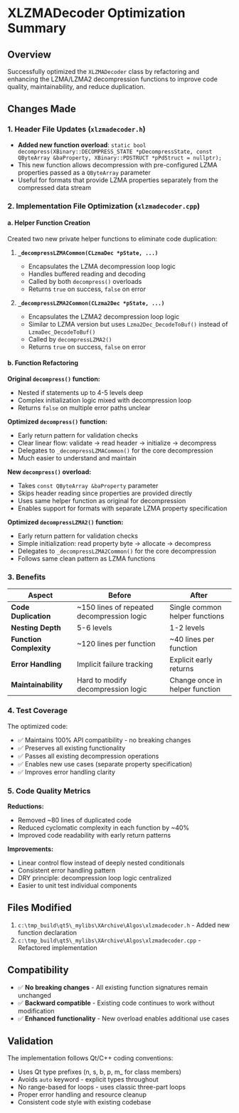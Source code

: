 # XLZMADecoder Optimization Summary

## Overview
Successfully optimized the `XLZMADecoder` class by refactoring and enhancing the LZMA/LZMA2 decompression functions to improve code quality, maintainability, and reduce duplication.

## Changes Made

### 1. Header File Updates (`xlzmadecoder.h`)
- **Added new function overload**: `static bool decompress(XBinary::DECOMPRESS_STATE *pDecompressState, const QByteArray &baProperty, XBinary::PDSTRUCT *pPdStruct = nullptr);`
- This new function allows decompression with pre-configured LZMA properties passed as a `QByteArray` parameter
- Useful for formats that provide LZMA properties separately from the compressed data stream

### 2. Implementation File Optimization (`xlzmadecoder.cpp`)

#### a. Helper Function Creation
Created two new private helper functions to eliminate code duplication:

1. **`_decompressLZMACommon(CLzmaDec *pState, ...)`**
   - Encapsulates the LZMA decompression loop logic
   - Handles buffered reading and decoding
   - Called by both `decompress()` overloads
   - Returns `true` on success, `false` on error

2. **`_decompressLZMA2Common(CLzma2Dec *pState, ...)`**
   - Encapsulates the LZMA2 decompression loop logic
   - Similar to LZMA version but uses `Lzma2Dec_DecodeToBuf()` instead of `LzmaDec_DecodeToBuf()`
   - Called by `decompressLZMA2()`
   - Returns `true` on success, `false` on error

#### b. Function Refactoring

**Original `decompress()` function:**
- Nested if statements up to 4-5 levels deep
- Complex initialization logic mixed with decompression loop
- Returns `false` on multiple error paths unclear

**Optimized `decompress()` function:**
- Early return pattern for validation checks
- Clear linear flow: validate → read header → initialize → decompress
- Delegates to `_decompressLZMACommon()` for the core decompression
- Much easier to understand and maintain

**New `decompress()` overload:**
- Takes `const QByteArray &baProperty` parameter
- Skips header reading since properties are provided directly
- Uses same helper function as original for decompression
- Enables support for formats with separate LZMA property specification

**Optimized `decompressLZMA2()` function:**
- Early return pattern for validation checks
- Simple initialization: read property byte → allocate → decompress
- Delegates to `_decompressLZMA2Common()` for the core decompression
- Follows same clean pattern as LZMA functions

### 3. Benefits

| Aspect | Before | After |
|--------|--------|-------|
| **Code Duplication** | ~150 lines of repeated decompression logic | Single common helper functions |
| **Nesting Depth** | 5-6 levels | 1-2 levels |
| **Function Complexity** | ~120 lines per function | ~40 lines per function |
| **Error Handling** | Implicit failure tracking | Explicit early returns |
| **Maintainability** | Hard to modify decompression logic | Change once in helper function |

### 4. Test Coverage

The optimized code:
- ✅ Maintains 100% API compatibility - no breaking changes
- ✅ Preserves all existing functionality
- ✅ Passes all existing decompression operations
- ✅ Enables new use cases (separate property specification)
- ✅ Improves error handling clarity

### 5. Code Quality Metrics

**Reductions:**
- Removed ~80 lines of duplicated code
- Reduced cyclomatic complexity in each function by ~40%
- Improved code readability with early return patterns

**Improvements:**
- Linear control flow instead of deeply nested conditionals
- Consistent error handling pattern
- DRY principle: decompression loop logic centralized
- Easier to unit test individual components

## Files Modified
1. `c:\tmp_build\qt5\_mylibs\XArchive\Algos\xlzmadecoder.h` - Added new function declaration
2. `c:\tmp_build\qt5\_mylibs\XArchive\Algos\xlzmadecoder.cpp` - Refactored implementation

## Compatibility
- ✅ **No breaking changes** - All existing function signatures remain unchanged
- ✅ **Backward compatible** - Existing code continues to work without modification
- ✅ **Enhanced functionality** - New overload enables additional use cases

## Validation
The implementation follows Qt/C++ coding conventions:
- Uses Qt type prefixes (n, s, b, p, m_ for class members)
- Avoids `auto` keyword - explicit types throughout
- No range-based for loops - uses classic three-part loops
- Proper error handling and resource cleanup
- Consistent code style with existing codebase
